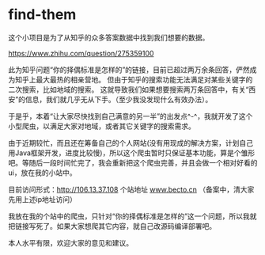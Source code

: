 # find-them

这个小项目是为了从知乎的众多答案数据中找到我们想要的数据。

https://www.zhihu.com/question/275359100

此为知乎问题“你的择偶标准是怎样的”的链接，目前已超过两万余条回答，俨然成为知乎上最大最热的相亲营地。
但由于知乎的搜索功能无法满足对某些关键字的二次搜索，比如地域的搜索。
这就导致我们如果想要搜索两万条回答中，有关“西安”的信息，我们就几乎无从下手。（至少我没发现什么有效办法）。

于是乎，本着“让大家尽快找到自己满意的另一半”的出发点^-^，我就开发了这个小型爬虫，以满足大家对地域，或者其它关键字的搜索需求。

由于近期较忙，而且还在筹备自己的个人网站(没有用现成的解决方案，计划自己用Java框架开发，进度比较慢)，所以这个爬虫暂时只保证基本功能，算是个雏形吧。等随后一段时间忙完了，我会重新把这个爬虫完善，并且会做一个相对好看的ui，放在我的小站中。

目前访问形式：http://106.13.37.108
个站地址 www.becto.cn （备案中，清大家先用上述ip地址访问）

我放在我的个站中的爬虫，只针对“你的择偶标准是怎样的”这一个问题，所以我就把链接写死了。如果大家想爬其它内容，就自己改源码编译部署吧。

本人水平有限，欢迎大家的意见和建议。




